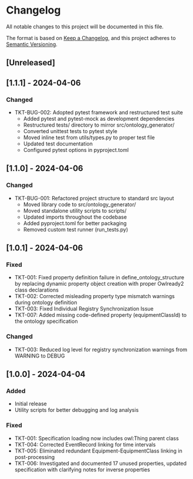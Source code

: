 # Changelog
All notable changes to this project will be documented in this file.

The format is based on [Keep a Changelog](https://keepachangelog.com/en/1.0.0/),
and this project adheres to [Semantic Versioning](https://semver.org/spec/v2.0.0.html).

## [Unreleased]

## [1.1.1] - 2024-04-06
### Changed
- TKT-BUG-002: Adopted pytest framework and restructured test suite
  - Added pytest and pytest-mock as development dependencies
  - Restructured tests/ directory to mirror src/ontology_generator/
  - Converted unittest tests to pytest style
  - Moved inline test from utils/types.py to proper test file
  - Updated test documentation
  - Configured pytest options in pyproject.toml

## [1.1.0] - 2024-04-06
### Changed
- TKT-BUG-001: Refactored project structure to standard src layout
  - Moved library code to src/ontology_generator/
  - Moved standalone utility scripts to scripts/
  - Updated imports throughout the codebase
  - Added pyproject.toml for better packaging
  - Removed custom test runner (run_tests.py)

## [1.0.1] - 2024-04-06
### Fixed
- TKT-001: Fixed property definition failure in define_ontology_structure by replacing dynamic property object creation with proper Owlready2 class declarations
- TKT-002: Corrected misleading property type mismatch warnings during ontology definition
- TKT-003: Fixed Individual Registry Synchronization Issue
- TKT-007: Added missing code-defined property (equipmentClassId) to the ontology specification

### Changed
- TKT-003: Reduced log level for registry synchronization warnings from WARNING to DEBUG

## [1.0.0] - 2024-04-04
### Added
- Initial release
- Utility scripts for better debugging and log analysis

### Fixed
- TKT-001: Specification loading now includes owl:Thing parent class
- TKT-004: Corrected EventRecord linking for time intervals
- TKT-005: Eliminated redundant Equipment-EquipmentClass linking in post-processing
- TKT-006: Investigated and documented 17 unused properties, updated specification with clarifying notes for inverse properties 